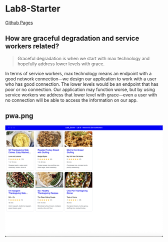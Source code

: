 # Lab8-Starter
[Github Pages](https://danielbonkowsky.github.io/Lab8_Starter/)

## How are graceful degradation and service workers related?
> Graceful degradation is when we start with max technology and hopefully 
address lower levels with grace. 

In terms of service workers, max technology means an endpoint with a good 
network connection—we design our application to work with a user who has good 
connection. The lower levels would be an endpoint that has poor or no 
connection. Our application may function worse, but by using service workers we 
address that lower level with grace—even a user with no connection will be able 
to access the information on our app.

## pwa.png
![progressive web app screenshot](./pwa.png)
